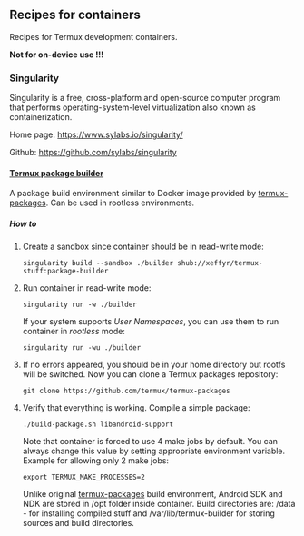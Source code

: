 ## Recipes for containers

Recipes for Termux development containers.

**Not for on-device use !!!**

### Singularity

Singularity is a free, cross-platform and open-source computer program that performs operating-system-level virtualization also known as containerization.

Home page: https://www.sylabs.io/singularity/

Github: https://github.com/sylabs/singularity

#### [Termux package builder](./Singularity.package-builder)

A package build environment similar to Docker image provided by [termux-packages](https://github.com/termux/termux-packages). Can be used in rootless environments.

##### How to

1. Create a sandbox since container should be in read-write mode:
   ```
   singularity build --sandbox ./builder shub://xeffyr/termux-stuff:package-builder
   ```

2. Run container in read-write mode:
   ```
   singularity run -w ./builder
   ```
   If your system supports *User Namespaces*, you can use them to run container in *rootless* mode:
   ```
   singularity run -wu ./builder
   ```

3. If no errors appeared, you should be in your home directory but rootfs will be switched. Now you can clone a Termux packages repository:
   ```
   git clone https://github.com/termux/termux-packages
   ```

4. Verify that everything is working. Compile a simple package:
   ```
   ./build-package.sh libandroid-support
   ```
   
   Note that container is forced to use 4 make jobs by default. You can always change this value by setting appropriate environment variable. Example for allowing only 2 make jobs:
   ```
   export TERMUX_MAKE_PROCESSES=2
   ```
   
   Unlike original [termux-packages](https://github.com/termux/termux-packages) build environment, Android SDK and NDK are stored in /opt folder inside container. Build directories are: /data - for installing compiled stuff and /var/lib/termux-builder for storing sources and build directories.
